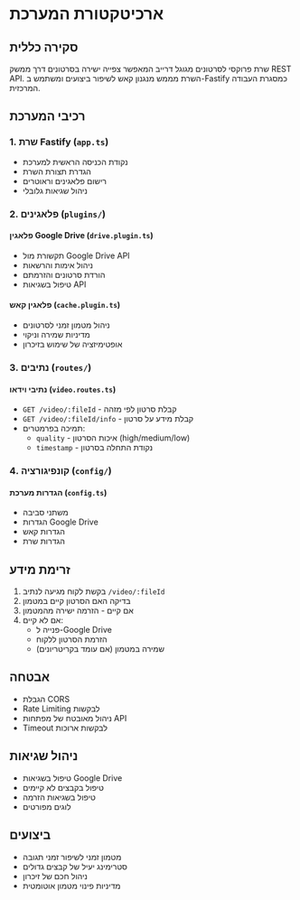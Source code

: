 # ארכיטקטורת המערכת

## סקירה כללית
שרת פרוקסי לסרטונים מגוגל דרייב המאפשר צפייה ישירה בסרטונים דרך ממשק REST API. השרת מממש מנגנון קאש לשיפור ביצועים ומשתמש ב-Fastify כמסגרת העבודה המרכזית.

## רכיבי המערכת

### 1. שרת Fastify (`app.ts`)
- נקודת הכניסה הראשית למערכת
- הגדרת תצורת השרת
- רישום פלאגינים וראוטרים
- ניהול שגיאות גלובלי

### 2. פלאגינים (`plugins/`)

#### פלאגין Google Drive (`drive.plugin.ts`)
- תקשורת מול Google Drive API
- ניהול אימות והרשאות
- הורדת סרטונים והזרמתם
- טיפול בשגיאות API

#### פלאגין קאש (`cache.plugin.ts`)
- ניהול מטמון זמני לסרטונים
- מדיניות שמירה וניקוי
- אופטימיזציה של שימוש בזיכרון

### 3. נתיבים (`routes/`)

#### נתיבי וידאו (`video.routes.ts`)
- `GET /video/:fileId` - קבלת סרטון לפי מזהה
- `GET /video/:fileId/info` - קבלת מידע על סרטון
- תמיכה בפרמטרים:
  * `quality` - איכות הסרטון (high/medium/low)
  * `timestamp` - נקודת התחלה בסרטון

### 4. קונפיגורציה (`config/`)

#### הגדרות מערכת (`config.ts`)
- משתני סביבה
- הגדרות Google Drive
- הגדרות קאש
- הגדרות שרת

## זרימת מידע
1. בקשת לקוח מגיעה לנתיב `/video/:fileId`
2. בדיקה האם הסרטון קיים במטמון
3. אם קיים - הזרמה ישירה מהמטמון
4. אם לא קיים:
   - פנייה ל-Google Drive
   - הזרמת הסרטון ללקוח
   - שמירה במטמון (אם עומד בקריטריונים)

## אבטחה
- הגבלת CORS
- Rate Limiting לבקשות
- ניהול מאובטח של מפתחות API
- Timeout לבקשות ארוכות

## ניהול שגיאות
- טיפול בשגיאות Google Drive
- טיפול בקבצים לא קיימים
- טיפול בשגיאות הזרמה
- לוגים מפורטים

## ביצועים
- מטמון זמני לשיפור זמני תגובה
- סטרימינג יעיל של קבצים גדולים
- ניהול חכם של זיכרון
- מדיניות פינוי מטמון אוטומטית
